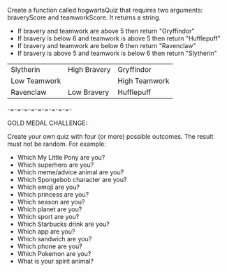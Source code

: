 Create a function called hogwartsQuiz that requires two arguments: braveryScore and teamworkScore. It returns a string.
- If bravery and teamwork are above 5 then return "Gryffindor"
- If bravery is below 6 and teamwork is above 5 then return "Hufflepuff"
- If bravery and teamwork are below 6 then return "Ravenclaw"
- If bravery is above 5 and teamwork is below 6 then return "Slytherin"

<table>
  <tr>
    <td>Slytherin</td>
    <td>High Bravery</td>
    <td>Gryffindor</td>
  </tr>
  <tr>
    <td>Low Teamwork</td>
    <td> </td>
    <td>High Teamwork</td>
  </tr>
  <tr>
    <td>Ravenclaw</td>
    <td>Low Bravery</td>
    <td>Hufflepuff</td>
  </tr>
</table>

-=-=-=-=-=-=-=-=-=-

GOLD MEDAL CHALLENGE:

Create your own quiz with four (or more) possible outcomes. The result must not be random. For example:
- Which My Little Pony are you?
- Which superhero are you?
- Which meme/advice animal are you?
- Which Spongebob character are you?
- Which emoji are you?
- Which princess are you?
- Which season are you?
- Which planet are you?
- Which sport are you?
- Which Starbucks drink are you?
- Which app are you?
- Which sandwich are you?
- Which phone are you?
- Which Pokemon are you?
- What is your spirit animal?
